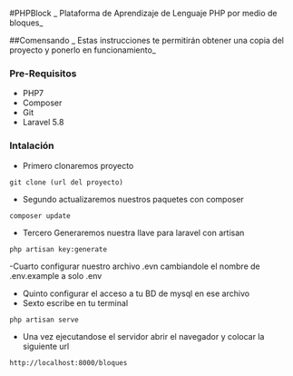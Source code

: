 #PHPBlock
_ Plataforma de Aprendizaje de Lenguaje PHP por medio de bloques_

##Comensando
 _ Estas instrucciones te permitirán obtener una copia del proyecto y ponerlo en funcionamiento_
### Pre-Requisitos
- PHP7
- Composer
- Git
- Laravel 5.8

### Intalación
- Primero clonaremos proyecto 
```
git clone (url del proyecto)
```
- Segundo actualizaremos nuestros paquetes con composer
```
composer update
```
- Tercero Generaremos nuestra llave para laravel con artisan
```
php artisan key:generate
```
-Cuarto  configurar nuestro archivo .evn  cambiandole el nombre de .env.example a solo  .env
- Quinto configurar el acceso a tu BD de mysql en ese archivo
- Sexto escribe en tu terminal
```
php artisan serve
```
- Una vez ejecutandose el servidor abrir el navegador y colocar la siguiente url
```
http://localhost:8000/bloques
```